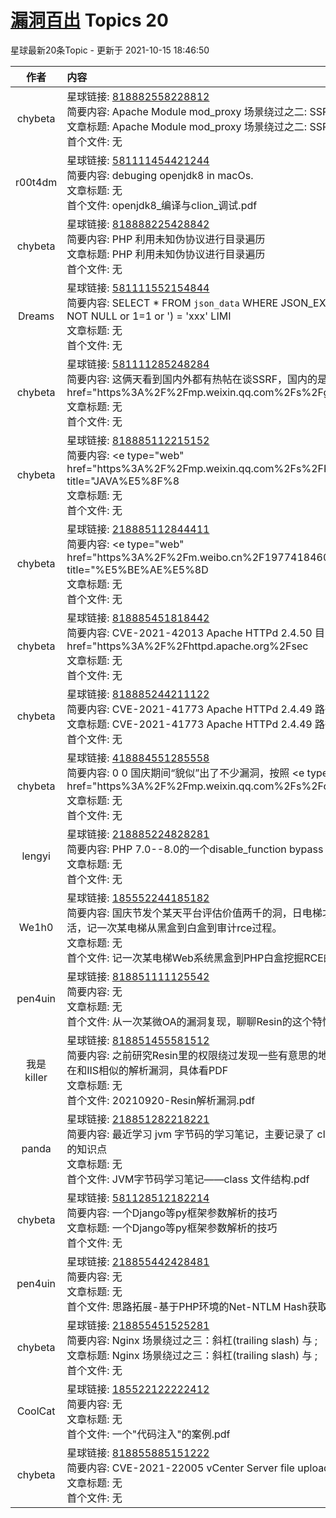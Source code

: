 # [漏洞百出](https://public.zsxq.com/groups/555848225184.html) Topics 20

星球最新20条Topic - 更新于 2021-10-15 18:46:50

|作者|内容|发表时间|
|:---:|:---|:---|
|chybeta|星球链接: [818882558228812](https://wx.zsxq.com/dweb2/index/topic_detail/818882558228812) <br />简要内容: Apache Module mod_proxy 场景绕过之二: SSRF CVE-2021-40438<br />文章标题: Apache Module mod_proxy 场景绕过之二: SSRF CVE-2021-40438<br />首个文件: 无|2021-10-15 16:56:05|
|r00t4dm|星球链接: [581111454421244](https://wx.zsxq.com/dweb2/index/topic_detail/581111454421244) <br />简要内容: debuging openjdk8 in macOs.<br />文章标题: 无<br />首个文件: openjdk8_编译与clion_调试.pdf|2021-10-14 18:49:15|
|chybeta|星球链接: [818888225428842](https://wx.zsxq.com/dweb2/index/topic_detail/818888225428842) <br />简要内容: PHP 利用未知伪协议进行目录遍历<br />文章标题: PHP 利用未知伪协议进行目录遍历<br />首个文件: 无|2021-10-12 19:22:15|
|Dreams|星球链接: [581111552154844](https://wx.zsxq.com/dweb2/index/topic_detail/581111552154844) <br />简要内容: SELECT * FROM `json_data` WHERE JSON_EXTRACT(`data`,'$.name\\')IS NOT NULL or 1=1 or ') = 'xxx' LIMI<br />文章标题: 无<br />首个文件: 无|2021-10-12 18:35:08|
|chybeta|星球链接: [581111285248284](https://wx.zsxq.com/dweb2/index/topic_detail/581111285248284) <br />简要内容: 这俩天看到国内外都有热帖在谈SSRF，国内的是云鼎实验室的 <e type="web" href="https%3A%2F%2Fmp.weixin.qq.com%2Fs%2FgMdorUjh5U_dJ<br />文章标题: 无<br />首个文件: 无|2021-10-11 20:31:09|
|chybeta|星球链接: [818885112215152](https://wx.zsxq.com/dweb2/index/topic_detail/818885112215152) <br />简要内容: <e type="web" href="https%3A%2F%2Fmp.weixin.qq.com%2Fs%2FKBog9XXz7Of93hAiV8Y7fQ" title="JAVA%E5%8F%8<br />文章标题: 无<br />首个文件: 无|2021-10-09 19:24:03|
|chybeta|星球链接: [218885112844411](https://wx.zsxq.com/dweb2/index/topic_detail/218885112844411) <br />简要内容: <e type="web" href="https%3A%2F%2Fm.weibo.cn%2F1977418460%2F4690459886095163" title="%E5%BE%AE%E5%8D<br />文章标题: 无<br />首个文件: 无|2021-10-09 18:49:45|
|chybeta|星球链接: [818885451818442](https://wx.zsxq.com/dweb2/index/topic_detail/818885451818442) <br />简要内容: CVE-2021-42013 Apache HTTPd 2.4.50 目录遍历与RCE <e type="web" href="https%3A%2F%2Fhttpd.apache.org%2Fsec<br />文章标题: 无<br />首个文件: 无|2021-10-08 08:25:39|
|chybeta|星球链接: [818885244211122](https://wx.zsxq.com/dweb2/index/topic_detail/818885244211122) <br />简要内容: CVE-2021-41773 Apache HTTPd 2.4.49 路径穿越漏洞 浅析<br />文章标题: CVE-2021-41773 Apache HTTPd 2.4.49 路径穿越漏洞 浅析<br />首个文件: 无|2021-10-07 09:02:35|
|chybeta|星球链接: [418884551285558](https://wx.zsxq.com/dweb2/index/topic_detail/418884551285558) <br />简要内容: 0 0 国庆期间“貌似”出了不少漏洞，按照 <e type="web" href="https%3A%2F%2Fmp.weixin.qq.com%2Fs%2FoXDXvjsYuBAi44NfyYV7N<br />文章标题: 无<br />首个文件: 无|2021-10-06 19:24:50|
|lengyi|星球链接: [218885224828281](https://wx.zsxq.com/dweb2/index/topic_detail/218885224828281) <br />简要内容: PHP 7.0--8.0的一个disable_function bypass<br />文章标题: 无<br />首个文件: 无|2021-10-06 12:52:44|
|We1h0|星球链接: [185552244185182](https://wx.zsxq.com/dweb2/index/topic_detail/185552244185182) <br />简要内容: 国庆节发个某天平台评估价值两千的洞，日电梯才两千，🐶都不要，整点辣鸡活，记一次某电梯从黑盒到白盒到审计rce过程。<br />文章标题: 无<br />首个文件: 记一次某电梯Web系统黑盒到PHP白盒挖掘RCE的过程.pdf|2021-10-02 21:25:15|
|pen4uin|星球链接: [818851111125542](https://wx.zsxq.com/dweb2/index/topic_detail/818851111125542) <br />简要内容: 无<br />文章标题: 无<br />首个文件: 从一次某微OA的漏洞复现，聊聊Resin的这个特性.pdf|2021-09-30 23:32:13|
|我是killer|星球链接: [818851455581512](https://wx.zsxq.com/dweb2/index/topic_detail/818851455581512) <br />简要内容: 之前研究Resin里的权限绕过发现一些有意思的地方，思考了一下发现Resin存在和IIS相似的解析漏洞，具体看PDF<br />文章标题: 无<br />首个文件: 20210920-Resin解析漏洞.pdf|2021-09-29 00:09:02|
|panda|星球链接: [218851282218221](https://wx.zsxq.com/dweb2/index/topic_detail/218851282218221) <br />简要内容: 最近学习 jvm 字节码的学习笔记，主要记录了 class 文件结构的信息还有相关的知识点<br />文章标题: 无<br />首个文件: JVM字节码学习笔记——class 文件结构.pdf|2021-09-27 19:41:37|
|chybeta|星球链接: [581128512182214](https://wx.zsxq.com/dweb2/index/topic_detail/581128512182214) <br />简要内容: 一个Django等py框架参数解析的技巧<br />文章标题: 一个Django等py框架参数解析的技巧<br />首个文件: 无|2021-09-27 17:48:13|
|pen4uin|星球链接: [218855442428481](https://wx.zsxq.com/dweb2/index/topic_detail/218855442428481) <br />简要内容: 无<br />文章标题: 无<br />首个文件: 思路拓展-基于PHP环境的Net-NTLM Hash获取姿势探索.pdf|2021-09-24 17:40:20|
|chybeta|星球链接: [218855451525281](https://wx.zsxq.com/dweb2/index/topic_detail/218855451525281) <br />简要内容: Nginx 场景绕过之三：斜杠(trailing slash) 与 ;<br />文章标题: Nginx 场景绕过之三：斜杠(trailing slash) 与 ;<br />首个文件: 无|2021-09-23 18:09:43|
|CoolCat|星球链接: [185522122222412](https://wx.zsxq.com/dweb2/index/topic_detail/185522122222412) <br />简要内容: 无<br />文章标题: 无<br />首个文件: 一个"代码注入"的案例.pdf|2021-09-23 12:13:30|
|chybeta|星球链接: [818855885151222](https://wx.zsxq.com/dweb2/index/topic_detail/818855885151222) <br />简要内容: CVE-2021-22005 vCenter Server file upload vulnerability<br />文章标题: 无<br />首个文件: 无|2021-09-22 08:21:53|
